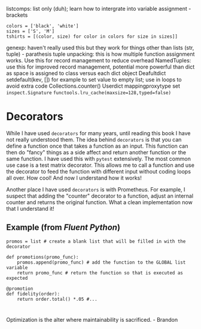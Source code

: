 listcomps: list only (duh); learn how to intergrate into variable assignment - brackets
```
colors = ['black', 'white']
sizes = ['S', 'M']
tshirts = [(color, size) for color in colors for size in sizes]]
```
genexp: haven't really used this but they work for things other than lists (str, tuple) - parathesis
tuple unpacking: this is how multiple function assignment works. Use this for record management to reduce overhead
NamedTuples: use this for improved record management, potential more powerful than dict as space is assigned to class versus each dict object
Deafultdict
setdefault(kev, []) for example to set value to empty list; use in loops to avoid extra code
Collections.counter() 
Userdict
mappingproxytype
set
`inspect.Signature`
`functools.lru_cache(maxsize=128,typed=false)`


# Decorators
While I have used `decorators` for many years, until reading this book I have not really understood them. The idea behind `decorators` is that you can define a function once that takes a function as an input. This function can then do "fancy" things as a side affect and return another function or the same function. I have used this with `pytest` extensively. The most common use case is a test matrix decorator. This allows me to call a function and use the decorator to feed the function with different input without coding loops all over. How cool! And now I understand how it works!

Another place I have used `decorators` is with Prometheus. For example, I suspect that adding the "counter" decorator to a function, adjust an internal counter and returns the original function. What a clean implementation now that I understand it!

## Example (from _Fluent Python_)
```
promos = list # create a blank list that will be filled in with the decorator

def promotions(promo_func):
    promos.append(promo_func) # add the function to the GLOBAL list variable
    return promo_func # return the function so that is executed as expected

@promotion
def fidelity(order):
    return order.total() *.05 #...
```

#
Optimization is the alter where maintainability is sacrificed. - Brandon
